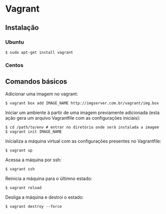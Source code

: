 # Vagrant

## Instalação

### Ubuntu
```shell
$ sudo apt-get install vagrant
```

### Centos


## Comandos básicos
Adicionar uma imagem no vagrant:
```shell
$ vagrant box add IMAGE_NAME http://imgserver.com.br/vagrant/img.box
```

Iniciar um ambiente à partir de uma imagem previamente adicionada (esta ação gera um arquivo Vagrantfile com as configurações iniciais):
```shell
$ cd /path/to/env # entrar no diretório onde será instalada a imagem
$ vagrant init IMAGE_NAME
```

Inicializa a máquina virtual com as configurações presentes no Vagrantfile:
```shell
$ vagrant up
```

Acessa a máquina por ssh:
```shell
$ vagrant ssh
```

Reinicia a máquina para o últimno estado:
```shell
$ vagrant reload
```

Desliga a máquina e destroi o estado:
```shell
$ vagrant destroy --force
```


